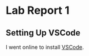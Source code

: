 # Lab Report 1
## Setting Up VSCode
I went online to install [VSCode](https://code.visualstudio.com/).
